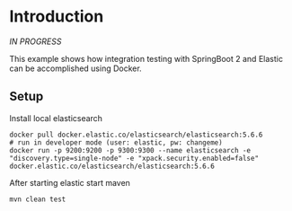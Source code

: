 # Introduction 
_IN PROGRESS_

This example shows how integration testing with SpringBoot 2 and Elastic can be accomplished using Docker.

## Setup

Install local elasticsearch

```ssh
docker pull docker.elastic.co/elasticsearch/elasticsearch:5.6.6
# run in developer mode (user: elastic, pw: changeme)
docker run -p 9200:9200 -p 9300:9300 --name elasticsearch -e "discovery.type=single-node" -e "xpack.security.enabled=false"  docker.elastic.co/elasticsearch/elasticsearch:5.6.6 
```

After starting elastic start maven

```ssh
mvn clean test
```
